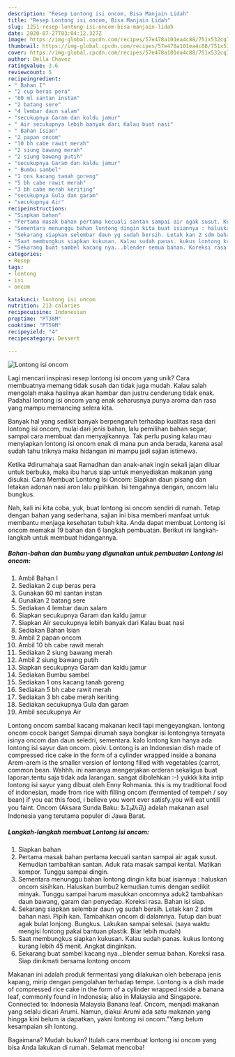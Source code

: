 ```yaml
---
description: "Resep Lontong isi oncom, Bisa Manjain Lidah"
title: "Resep Lontong isi oncom, Bisa Manjain Lidah"
slug: 1251-resep-lontong-isi-oncom-bisa-manjain-lidah
date: 2020-07-27T03:04:12.327Z
image: https://img-global.cpcdn.com/recipes/57e478a101ea4c88/751x532cq70/lontong-isi-oncom-foto-resep-utama.jpg
thumbnail: https://img-global.cpcdn.com/recipes/57e478a101ea4c88/751x532cq70/lontong-isi-oncom-foto-resep-utama.jpg
cover: https://img-global.cpcdn.com/recipes/57e478a101ea4c88/751x532cq70/lontong-isi-oncom-foto-resep-utama.jpg
author: Della Chavez
ratingvalue: 3.6
reviewcount: 5
recipeingredient:
- " Bahan I"
- "2 cup beras pera"
- "60 ml santan instan"
- "2 batang sere"
- "4 lembar daun salam"
- "secukupnya Garam dan kaldu jamur"
- " Air secukupnya lebih banyak dari Kalau buat nasi"
- " Bahan Isian"
- "2 papan oncom"
- "10 bh cabe rawit merah"
- "2 siung bawang merah"
- "2 siung bawang putih"
- "secukupnya Garam dan kaldu jamur"
- " Bumbu sambel"
- "1 ons kacang tanah goreng"
- "5 bh cabe rawit merah"
- "3 bh cabe merah keriting"
- "secukupnya Gula dan garam"
- "secukupnya Air"
recipeinstructions:
- "Siapkan bahan"
- "Pertama masak bahan pertama kecuali santan sampai air agak susut. Kemudian tambahkan santan. Aduk rata masak sampai kental. Matikan kompor. Tunggu sampai dingin."
- "Sementara menunggu bahan lontong dingin kita buat isiannya : haluskan oncom sisihkan. Haluskan bumbu2 kemudian tumis dengan sedikit minyak. Tunggu sampai harum masukkan oncomnya aduk2 tambahkan daun bawang, garam dan penyedap. Koreksi rasa. Bahan isi siap."
- "Sekarang siapkan selembar daun yg sudah bersih. Letak kan 2 sdm bahan nasi. Pipih kan. Tambahkan oncom di dalamnya. Tutup dan buat agak bulat lonjong. Bungkus. Lakukan sampai selesai. (saya waktu mengisi lontong pakai bantuan plastik. Biar lebih mudah)"
- "Saat membungkus siapkan kukusan. Kalau sudah panas. kukus lontong kurang lebih 45 menit. Angkat dinginkan."
- "Sekarang buat sambel kacang nya...blender semua bahan. Koreksi rasa. Siap dinikmati bersama lontong oncom"
categories:
- Resep
tags:
- lontong
- isi
- oncom

katakunci: lontong isi oncom 
nutrition: 213 calories
recipecuisine: Indonesian
preptime: "PT38M"
cooktime: "PT59M"
recipeyield: "4"
recipecategory: Dessert

---
```



![Lontong isi oncom](https://img-global.cpcdn.com/recipes/57e478a101ea4c88/751x532cq70/lontong-isi-oncom-foto-resep-utama.jpg)

Lagi mencari inspirasi resep lontong isi oncom yang unik? Cara membuatnya memang tidak susah dan tidak juga mudah. Kalau salah mengolah maka hasilnya akan hambar dan justru cenderung tidak enak. Padahal lontong isi oncom yang enak seharusnya punya aroma dan rasa yang mampu memancing selera kita.

Banyak hal yang sedikit banyak berpengaruh terhadap kualitas rasa dari lontong isi oncom, mulai dari jenis bahan, lalu pemilihan bahan segar, sampai cara membuat dan menyajikannya. Tak perlu pusing kalau mau menyiapkan lontong isi oncom enak di mana pun anda berada, karena asal sudah tahu triknya maka hidangan ini mampu jadi sajian istimewa.

Ketika #dirumahaja saat Ramadhan dan anak-anak ingin sekali jajan diluar untuk berbuka, maka ibu harus siap untuk menyediakan makanan yang disukai. Cara Membuat Lontong Isi Oncom: Siapkan daun pisang dan letakan adonan nasi aron lalu pipihkan. Isi tengahnya dengan, oncom lalu bungkus.


Nah, kali ini kita coba, yuk, buat lontong isi oncom sendiri di rumah. Tetap dengan bahan yang sederhana, sajian ini bisa memberi manfaat untuk membantu menjaga kesehatan tubuh kita. Anda dapat membuat Lontong isi oncom memakai 19 bahan dan 6 langkah pembuatan. Berikut ini langkah-langkah untuk membuat hidangannya.

<!--inarticleads1-->

##### Bahan-bahan dan bumbu yang digunakan untuk pembuatan Lontong isi oncom:

1. Ambil  Bahan I
1. Sediakan 2 cup beras pera
1. Gunakan 60 ml santan instan
1. Gunakan 2 batang sere
1. Sediakan 4 lembar daun salam
1. Siapkan secukupnya Garam dan kaldu jamur
1. Siapkan  Air secukupnya lebih banyak dari Kalau buat nasi
1. Sediakan  Bahan Isian
1. Ambil 2 papan oncom
1. Ambil 10 bh cabe rawit merah
1. Sediakan 2 siung bawang merah
1. Ambil 2 siung bawang putih
1. Siapkan secukupnya Garam dan kaldu jamur
1. Sediakan  Bumbu sambel
1. Sediakan 1 ons kacang tanah goreng
1. Sediakan 5 bh cabe rawit merah
1. Sediakan 3 bh cabe merah keriting
1. Sediakan secukupnya Gula dan garam
1. Ambil secukupnya Air


Lontong oncom sambal kacang makanan kecil tapi mengeyangkan. lontong oncom cocok banget Sampai dirumah saya bongkar isi lontongnya ternyata isinya oncom dan daun seledri, sementara. kalo lontong kan hanya ada lontong isi sayur dan oncom. pixiv. Lontong is an Indonesian dish made of compressed rice cake in the form of a cylinder wrapped inside a banana Arem-arem is the smaller version of lontong filled with vegetables (carrot, common bean. Wahhh. ini namanya mengerjakan orderan sekaligus buat laporan.tentu saja tidak ada larangan. sangat dibolehkan :-) yukkk kita intip lontong isi sayur yang dibuat oleh Enny Rohmania. this is my traditional food of indonesian, made from rice with filling oncom (fermented of tempeh / soy bean) if you eat this food, i believe you wont ever satisfy.you will eat untill you faint. Oncom (Aksara Sunda Baku: ᮇᮔ᮪ᮎᮧᮙ᮪) adalah makanan asal Indonesia yang terutama populer di Jawa Barat. 

<!--inarticleads2-->

##### Langkah-langkah membuat Lontong isi oncom:

1. Siapkan bahan
1. Pertama masak bahan pertama kecuali santan sampai air agak susut. Kemudian tambahkan santan. Aduk rata masak sampai kental. Matikan kompor. Tunggu sampai dingin.
1. Sementara menunggu bahan lontong dingin kita buat isiannya : haluskan oncom sisihkan. Haluskan bumbu2 kemudian tumis dengan sedikit minyak. Tunggu sampai harum masukkan oncomnya aduk2 tambahkan daun bawang, garam dan penyedap. Koreksi rasa. Bahan isi siap.
1. Sekarang siapkan selembar daun yg sudah bersih. Letak kan 2 sdm bahan nasi. Pipih kan. Tambahkan oncom di dalamnya. Tutup dan buat agak bulat lonjong. Bungkus. Lakukan sampai selesai. (saya waktu mengisi lontong pakai bantuan plastik. Biar lebih mudah)
1. Saat membungkus siapkan kukusan. Kalau sudah panas. kukus lontong kurang lebih 45 menit. Angkat dinginkan.
1. Sekarang buat sambel kacang nya...blender semua bahan. Koreksi rasa. Siap dinikmati bersama lontong oncom


Makanan ini adalah produk fermentasi yang dilakukan oleh beberapa jenis kapang, mirip dengan pengolahan terhadap tempe. Lontong is a dish made of compressed rice cake in the form of a cylinder wrapped inside a banana leaf, commonly found in Indonesia; also in Malaysia and Singapore. Connected to: Indonesia Malaysia Banana leaf. Oncom, menjadi makanan yang selalu dicari Arumi. Namun, diakui Arumi ada satu makanan yang hingga kini belum ia dapatkan, yakni lontong isi oncom.&#34;Yang belum kesampaian sih lontong. 

Bagaimana? Mudah bukan? Itulah cara membuat lontong isi oncom yang bisa Anda lakukan di rumah. Selamat mencoba!
